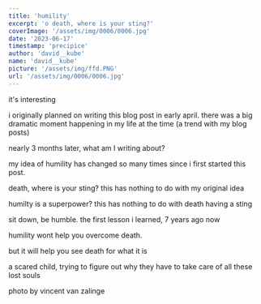 ```yaml
---
title: 'humility'
excerpt: 'o death, where is your sting?'
coverImage: '/assets/img/0006/0006.jpg'
date: '2023-06-17'
timestamp: 'precipice'
author: 'david__kube'
name: 'david__kube'
picture: '/assets/img/ffd.PNG'
url: '/assets/img/0006/0006.jpg'
---
```

it's interesting

i originally planned on writing this blog post in early april. there was a big dramatic moment happening in my life at the time (a trend with my blog posts)

nearly 3 months later, what am I writing about?

my idea of humility has changed so many times since i first started this post.

death, where is your sting? this has nothing to do with my original idea

humilty is a superpower? this has nothing to do with death having a sting

sit down, be humble. the first lesson i learned, 7 years ago now

humility wont help you overcome death. 

but it will help you see death for what it is

a scared child, trying to figure out why they have to take care of all these lost souls

photo by vincent van zalinge
